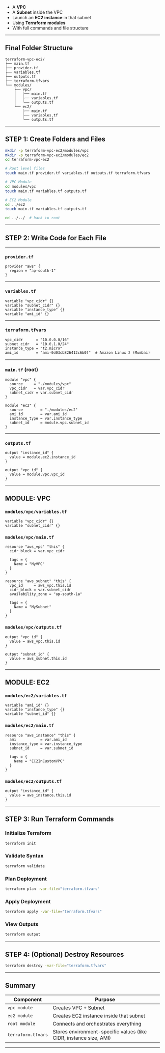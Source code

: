 
* A **VPC**
* A **Subnet** inside the VPC
* Launch an **EC2 instance** in that subnet
* Using **Terraform modules**
* With full commands and file structure

---

## Final Folder Structure

```
terraform-vpc-ec2/
├── main.tf
├── provider.tf
├── variables.tf
├── outputs.tf
├── terraform.tfvars
└── modules/
    ├── vpc/
    │   ├── main.tf
    │   ├── variables.tf
    │   └── outputs.tf
    └── ec2/
        ├── main.tf
        ├── variables.tf
        └── outputs.tf
```

---

## STEP 1: Create Folders and Files

```bash
mkdir -p terraform-vpc-ec2/modules/vpc
mkdir -p terraform-vpc-ec2/modules/ec2
cd terraform-vpc-ec2

# Root level files
touch main.tf provider.tf variables.tf outputs.tf terraform.tfvars

# VPC Module
cd modules/vpc
touch main.tf variables.tf outputs.tf

# EC2 Module
cd ../ec2
touch main.tf variables.tf outputs.tf

cd ../../  # back to root
```

---

## STEP 2: Write Code for Each File

---

### `provider.tf`

```hcl
provider "aws" {
  region = "ap-south-1"
}
```

---

### `variables.tf`

```hcl
variable "vpc_cidr" {}
variable "subnet_cidr" {}
variable "instance_type" {}
variable "ami_id" {}
```

---

### `terraform.tfvars`

```hcl
vpc_cidr      = "10.0.0.0/16"
subnet_cidr   = "10.0.1.0/24"
instance_type = "t2.micro"
ami_id        = "ami-0d03cb826412c6b0f"  # Amazon Linux 2 (Mumbai)
```

---

### `main.tf` (root)

```hcl
module "vpc" {
  source     = "./modules/vpc"
  vpc_cidr   = var.vpc_cidr
  subnet_cidr = var.subnet_cidr
}

module "ec2" {
  source        = "./modules/ec2"
  ami_id        = var.ami_id
  instance_type = var.instance_type
  subnet_id     = module.vpc.subnet_id
}
```

---

### `outputs.tf`

```hcl
output "instance_id" {
  value = module.ec2.instance_id
}

output "vpc_id" {
  value = module.vpc.vpc_id
}
```

---

## MODULE: VPC

### `modules/vpc/variables.tf`

```hcl
variable "vpc_cidr" {}
variable "subnet_cidr" {}
```

### `modules/vpc/main.tf`

```hcl
resource "aws_vpc" "this" {
  cidr_block = var.vpc_cidr

  tags = {
    Name = "MyVPC"
  }
}

resource "aws_subnet" "this" {
  vpc_id     = aws_vpc.this.id
  cidr_block = var.subnet_cidr
  availability_zone = "ap-south-1a"

  tags = {
    Name = "MySubnet"
  }
}
```

### `modules/vpc/outputs.tf`

```hcl
output "vpc_id" {
  value = aws_vpc.this.id
}

output "subnet_id" {
  value = aws_subnet.this.id
}
```

---

## MODULE: EC2

###  `modules/ec2/variables.tf`

```hcl
variable "ami_id" {}
variable "instance_type" {}
variable "subnet_id" {}
```

### `modules/ec2/main.tf`

```hcl
resource "aws_instance" "this" {
  ami           = var.ami_id
  instance_type = var.instance_type
  subnet_id     = var.subnet_id

  tags = {
    Name = "EC2InCustomVPC"
  }
}
```

### `modules/ec2/outputs.tf`

```hcl
output "instance_id" {
  value = aws_instance.this.id
}
```

---

## STEP 3: Run Terraform Commands

### Initialize Terraform

```bash
terraform init
```

### Validate Syntax

```bash
terraform validate
```

### Plan Deployment

```bash
terraform plan -var-file="terraform.tfvars"
```

### Apply Deployment

```bash
terraform apply -var-file="terraform.tfvars"
```

### View Outputs

```bash
terraform output
```

---

## STEP 4: (Optional) Destroy Resources

```bash
terraform destroy -var-file="terraform.tfvars"
```

---

## Summary

| Component          | Purpose                                                            |
| ------------------ | ------------------------------------------------------------------ |
| `vpc module`       | Creates VPC + Subnet                                               |
| `ec2 module`       | Creates EC2 instance inside that subnet                            |
| `root module`      | Connects and orchestrates everything                               |
| `terraform.tfvars` | Stores environment-specific values (like CIDR, instance size, AMI) |

---

